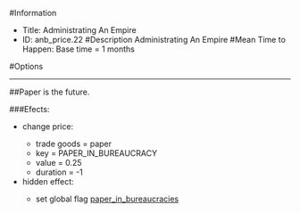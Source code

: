 #Information
 - Title: Administrating An Empire
 - ID: anb_price.22
#Description
Administrating An Empire
#Mean Time to Happen:
Base time = 1 months

#Options

___
##Paper is the future.

###Efects:<ul><li>change price:</li><ul><li>trade goods = paper</li><li>key = PAPER_IN_BUREAUCRACY</li><li>value = 0.25</li><li>duration = -1</li></ul><li>hidden effect:</li><ul><li>set global flag [paper_in_bureaucracies](../flags/paper_in_bureaucracies.md)</li></ul></ul>
